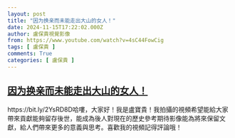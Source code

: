 ```yaml
---
layout: post
title: "因为换亲而未能走出大山的女人！"
date: 2024-11-15T17:22:02.000Z
author: 盧保貴視覺影像
from: https://www.youtube.com/watch?v=4sC44FowCig
tags: [ 盧保貴 ]
comments: True
categories: [ 盧保貴 ]
---
```

<!--1731691322000-->
[因为换亲而未能走出大山的女人！](https://www.youtube.com/watch?v=4sC44FowCig)
------

<div>
https://bit.ly/2YsRD8D哈嘍，大家好！我是盧寶貴！我拍攝的視頻希望能給大家帶來貢獻能夠留存後世，能成為後人對現在的歷史參考期待影像能為將來保留文獻，給人們帶來更多的意義與思考。喜歡我的視頻記得評論哦！
</div>
